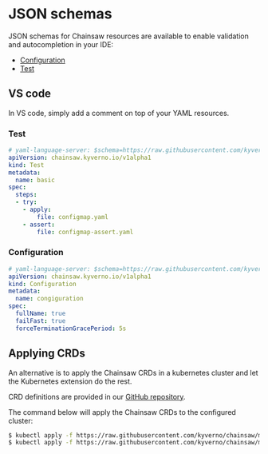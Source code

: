 # JSON schemas

JSON schemas for Chainsaw resources are available to enable validation and autocompletion in your IDE:

- [Configuration](https://github.com/kyverno/chainsaw/blob/main/.schemas/json/configuration-chainsaw-v1alpha1.json)
- [Test](https://github.com/kyverno/chainsaw/blob/main/.schemas/json/test-chainsaw-v1alpha1.json)

## VS code

In VS code, simply add a comment on top of your YAML resources.

### Test

```yaml
# yaml-language-server: $schema=https://raw.githubusercontent.com/kyverno/chainsaw/main/.schemas/json/test-chainsaw-v1alpha1.json
apiVersion: chainsaw.kyverno.io/v1alpha1
kind: Test
metadata:
  name: basic
spec:
  steps:
  - try:
    - apply:
        file: configmap.yaml
    - assert:
        file: configmap-assert.yaml
```

### Configuration

```yaml
# yaml-language-server: $schema=https://raw.githubusercontent.com/kyverno/chainsaw/main/.schemas/json/configuration-chainsaw-v1alpha1.json
apiVersion: chainsaw.kyverno.io/v1alpha1
kind: Configuration
metadata:
  name: congiguration
spec:
  fullName: true
  failFast: true
  forceTerminationGracePeriod: 5s
```

## Applying CRDs

An alternative is to apply the Chainsaw CRDs in a kubernetes cluster and let the Kubernetes extension do the rest.

CRD definitions are provided in our [GitHub repository](https://github.com/kyverno/chainsaw/tree/main/config/crds).

The command below will apply the Chainsaw CRDs to the configured cluster:

```bash
$ kubectl apply -f https://raw.githubusercontent.com/kyverno/chainsaw/main/config/crds/chainsaw.kyverno.io_configurations.yaml
$ kubectl apply -f https://raw.githubusercontent.com/kyverno/chainsaw/main/config/crds/chainsaw.kyverno.io_tests.yaml
```
